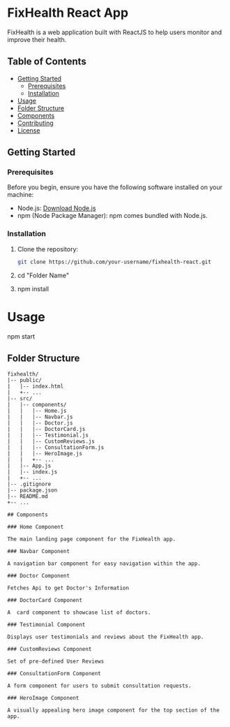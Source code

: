 # FixHealth React App

FixHealth is a web application built with ReactJS to help users monitor and improve their health.

## Table of Contents

- [Getting Started](#getting-started)
  - [Prerequisites](#prerequisites)
  - [Installation](#installation)
- [Usage](#usage)
- [Folder Structure](#folder-structure)
- [Components](#components)
- [Contributing](#contributing)
- [License](#license)

## Getting Started

### Prerequisites

Before you begin, ensure you have the following software installed on your machine:

- Node.js: [Download Node.js](https://nodejs.org/)
- npm (Node Package Manager): npm comes bundled with Node.js.

### Installation

1. Clone the repository:

   ```bash
   git clone https://github.com/your-username/fixhealth-react.git
2. cd "Folder Name"
3. npm install

# Usage
  npm start
## Folder Structure

```plaintext
fixhealth/
|-- public/
|   |-- index.html
|   +-- ...
|-- src/
|   |-- components/
|   |   |-- Home.js
|   |   |-- Navbar.js
|   |   |-- Doctor.js
|   |   |-- DoctorCard.js
|   |   |-- Testimonial.js
|   |   |-- CustomReviews.js
|   |   |-- ConsultationForm.js
|   |   |-- HeroImage.js
|   |   +-- ...
|   |-- App.js
|   |-- index.js
|   +-- ...
|-- .gitignore
|-- package.json
|-- README.md
+-- ...

## Components

### Home Component

The main landing page component for the FixHealth app.

### Navbar Component

A navigation bar component for easy navigation within the app.

### Doctor Component

Fetches Api to get Doctor's Information

### DoctorCard Component

A  card component to showcase list of doctors.

### Testimonial Component

Displays user testimonials and reviews about the FixHealth app.

### CustomReviews Component

Set of pre-defined User Reviews

### ConsultationForm Component

A form component for users to submit consultation requests.

### HeroImage Component

A visually appealing hero image component for the top section of the app.
